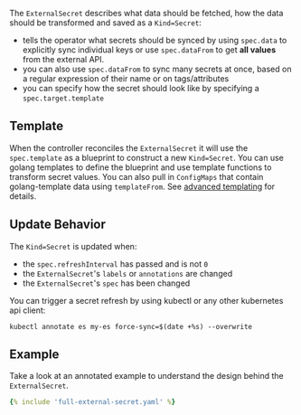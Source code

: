 The `ExternalSecret` describes what data should be fetched, how the data should
be transformed and saved as a `Kind=Secret`:

* tells the operator what secrets should be synced by using `spec.data` to
  explicitly sync individual keys or use `spec.dataFrom` to get **all values**
  from the external API.
* you can also use `spec.dataFrom` to sync many secrets at once, based on a
  regular expression of their name or on tags/attributes
* you can specify how the secret should look like by specifying a
  `spec.target.template`

## Template

When the controller reconciles the `ExternalSecret` it will use the `spec.template` as a blueprint to construct a new `Kind=Secret`. You can use golang templates to define the blueprint and use template functions to transform secret values. You can also pull in `ConfigMaps` that contain golang-template data using `templateFrom`. See [advanced templating](guides-templating.md) for details.

## Update Behavior

The `Kind=Secret` is updated when:

* the `spec.refreshInterval` has passed and is not `0`
* the `ExternalSecret`'s `labels` or `annotations` are changed
* the `ExternalSecret`'s `spec` has been changed

You can trigger a secret refresh by using kubectl or any other kubernetes api client:

```
kubectl annotate es my-es force-sync=$(date +%s) --overwrite
```

## Example

Take a look at an annotated example to understand the design behind the
`ExternalSecret`.

``` yaml
{% include 'full-external-secret.yaml' %}
```
